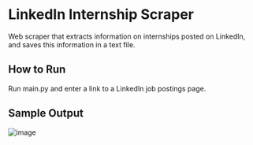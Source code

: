 # LinkedIn Internship Scraper
Web scraper that extracts information on internships posted on LinkedIn, and saves this information in a text file.

## How to Run
Run main.py and enter a link to a LinkedIn job postings page.

## Sample Output
![image](https://user-images.githubusercontent.com/44596884/136466626-6da377fd-1e51-4f4e-8b45-04724a4b07ca.png)
